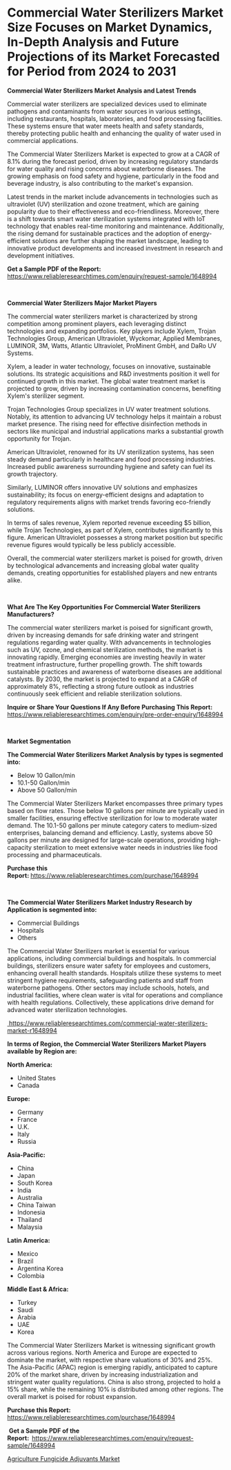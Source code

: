 <p><h1>Commercial Water Sterilizers Market Size Focuses on Market Dynamics, In-Depth Analysis and Future Projections of its Market Forecasted for Period from 2024 to 2031</h1></p><p><strong>Commercial Water Sterilizers Market Analysis and Latest Trends</strong></p>
<p><p>Commercial water sterilizers are specialized devices used to eliminate pathogens and contaminants from water sources in various settings, including restaurants, hospitals, laboratories, and food processing facilities. These systems ensure that water meets health and safety standards, thereby protecting public health and enhancing the quality of water used in commercial applications.</p><p>The Commercial Water Sterilizers Market is expected to grow at a CAGR of 8.1% during the forecast period, driven by increasing regulatory standards for water quality and rising concerns about waterborne diseases. The growing emphasis on food safety and hygiene, particularly in the food and beverage industry, is also contributing to the market's expansion. </p><p>Latest trends in the market include advancements in technologies such as ultraviolet (UV) sterilization and ozone treatment, which are gaining popularity due to their effectiveness and eco-friendliness. Moreover, there is a shift towards smart water sterilization systems integrated with IoT technology that enables real-time monitoring and maintenance. Additionally, the rising demand for sustainable practices and the adoption of energy-efficient solutions are further shaping the market landscape, leading to innovative product developments and increased investment in research and development initiatives.</p></p>
<p><strong>Get a Sample PDF of the Report:&nbsp;</strong> <a href="https://www.reliableresearchtimes.com/enquiry/request-sample/1648994?utm_campaign=1994&utm_medium=2&utm_source=Github&utm_content=ia&utm_term=29122024&utm_id=commercial-water-sterilizers">https://www.reliableresearchtimes.com/enquiry/request-sample/1648994</a></p>
<p>&nbsp;</p>
<p><strong>Commercial Water Sterilizers Major Market Players</strong></p>
<p><p>The commercial water sterilizers market is characterized by strong competition among prominent players, each leveraging distinct technologies and expanding portfolios. Key players include Xylem, Trojan Technologies Group, American Ultraviolet, Wyckomar, Applied Membranes, LUMINOR, 3M, Watts, Atlantic Ultraviolet, ProMinent GmbH, and DaRo UV Systems.</p><p>Xylem, a leader in water technology, focuses on innovative, sustainable solutions. Its strategic acquisitions and R&D investments position it well for continued growth in this market. The global water treatment market is projected to grow, driven by increasing contamination concerns, benefiting Xylem's sterilizer segment.</p><p>Trojan Technologies Group specializes in UV water treatment solutions. Notably, its attention to advancing UV technology helps it maintain a robust market presence. The rising need for effective disinfection methods in sectors like municipal and industrial applications marks a substantial growth opportunity for Trojan.</p><p>American Ultraviolet, renowned for its UV sterilization systems, has seen steady demand particularly in healthcare and food processing industries. Increased public awareness surrounding hygiene and safety can fuel its growth trajectory.</p><p>Similarly, LUMINOR offers innovative UV solutions and emphasizes sustainability; its focus on energy-efficient designs and adaptation to regulatory requirements aligns with market trends favoring eco-friendly solutions.</p><p>In terms of sales revenue, Xylem reported revenue exceeding $5 billion, while Trojan Technologies, as part of Xylem, contributes significantly to this figure. American Ultraviolet possesses a strong market position but specific revenue figures would typically be less publicly accessible.</p><p>Overall, the commercial water sterilizers market is poised for growth, driven by technological advancements and increasing global water quality demands, creating opportunities for established players and new entrants alike.</p></p>
<p>&nbsp;</p>
<p><strong>What Are The Key Opportunities For Commercial Water Sterilizers Manufacturers?</strong></p>
<p><p>The commercial water sterilizers market is poised for significant growth, driven by increasing demands for safe drinking water and stringent regulations regarding water quality. With advancements in technologies such as UV, ozone, and chemical sterilization methods, the market is innovating rapidly. Emerging economies are investing heavily in water treatment infrastructure, further propelling growth. The shift towards sustainable practices and awareness of waterborne diseases are additional catalysts. By 2030, the market is projected to expand at a CAGR of approximately 8%, reflecting a strong future outlook as industries continuously seek efficient and reliable sterilization solutions.</p></p>
<p><strong>Inquire or Share Your Questions If Any Before Purchasing This Report:</strong> <a href="https://www.reliableresearchtimes.com/enquiry/pre-order-enquiry/1648994?utm_campaign=1994&utm_medium=2&utm_source=Github&utm_content=ia&utm_term=29122024&utm_id=commercial-water-sterilizers">https://www.reliableresearchtimes.com/enquiry/pre-order-enquiry/1648994</a></p>
<p>&nbsp;</p>
<p><strong>Market Segmentation</strong></p>
<p><strong>The Commercial Water Sterilizers Market Analysis by types is segmented into:</strong></p>
<p><ul><li>Below 10 Gallon/min</li><li>10.1-50 Gallon/min</li><li>Above 50 Gallon/min</li></ul></p>
<p><p>The Commercial Water Sterilizers Market encompasses three primary types based on flow rates. Those below 10 gallons per minute are typically used in smaller facilities, ensuring effective sterilization for low to moderate water demand. The 10.1-50 gallons per minute category caters to medium-sized enterprises, balancing demand and efficiency. Lastly, systems above 50 gallons per minute are designed for large-scale operations, providing high-capacity sterilization to meet extensive water needs in industries like food processing and pharmaceuticals.</p></p>
<p><strong>Purchase this Report:&nbsp;</strong><a href="https://www.reliableresearchtimes.com/purchase/1648994?utm_campaign=1994&utm_medium=2&utm_source=Github&utm_content=ia&utm_term=29122024&utm_id=commercial-water-sterilizers">https://www.reliableresearchtimes.com/purchase/1648994</a></p>
<p>&nbsp;</p>
<p><strong>The Commercial Water Sterilizers Market Industry Research by Application is segmented into:</strong></p>
<p><ul><li>Commercial Buildings</li><li>Hospitals</li><li>Others</li></ul></p>
<p><p>The Commercial Water Sterilizers market is essential for various applications, including commercial buildings and hospitals. In commercial buildings, sterilizers ensure water safety for employees and customers, enhancing overall health standards. Hospitals utilize these systems to meet stringent hygiene requirements, safeguarding patients and staff from waterborne pathogens. Other sectors may include schools, hotels, and industrial facilities, where clean water is vital for operations and compliance with health regulations. Collectively, these applications drive demand for advanced water sterilization technologies.</p></p>
<p><a href="https://www.reliableresearchtimes.com/commercial-water-sterilizers-market-r1648994?utm_campaign=1994&utm_medium=2&utm_source=Github&utm_content=ia&utm_term=29122024&utm_id=commercial-water-sterilizers">&nbsp;https://www.reliableresearchtimes.com/commercial-water-sterilizers-market-r1648994</a></p>
<p><strong>In terms of Region, the Commercial Water Sterilizers Market Players available by Region are:</strong></p>
<p>
    <p> <strong> North America: </strong>
        <ul>
            <li>United States</li>
            <li>Canada</li>
        </ul>
        </p> 
    <p> <strong> Europe: </strong>
        <ul>
            <li>Germany</li>
            <li>France</li>
            <li>U.K.</li>
            <li>Italy</li>
            <li>Russia</li>
        </ul>
        </p> 
    <p> <strong> Asia-Pacific: </strong>
        <ul>
            <li>China</li>
            <li>Japan</li>
            <li>South Korea</li>
            <li>India</li>
            <li>Australia</li>
            <li>China Taiwan</li>
            <li>Indonesia</li>
            <li>Thailand</li>
            <li>Malaysia</li>
        </ul>
        </p> 
    <p> <strong> Latin America: </strong>
        <ul>
            <li>Mexico</li>
            <li>Brazil</li>
            <li>Argentina Korea</li>
            <li>Colombia</li>
        </ul>
        </p> 
    <p> <strong> Middle East & Africa: </strong>
        <ul>
            <li>Turkey</li>
            <li>Saudi</li>
            <li>Arabia</li>
            <li>UAE</li>
            <li>Korea</li>
        </ul>
    </p>
    </p>
<p><p>The Commercial Water Sterilizers Market is witnessing significant growth across various regions. North America and Europe are expected to dominate the market, with respective share valuations of 30% and 25%. The Asia-Pacific (APAC) region is emerging rapidly, anticipated to capture 20% of the market share, driven by increasing industrialization and stringent water quality regulations. China is also strong, projected to hold a 15% share, while the remaining 10% is distributed among other regions. The overall market is poised for robust expansion.</p></p>
<p><strong>Purchase this Report: </strong><a href="https://www.reliableresearchtimes.com/purchase/1648994?utm_campaign=1994&utm_medium=2&utm_source=Github&utm_content=ia&utm_term=29122024&utm_id=commercial-water-sterilizers">https://www.reliableresearchtimes.com/purchase/1648994</a></p>
<p>&nbsp;<strong>Get a Sample PDF of the Report:&nbsp;&nbsp;</strong><a href="https://www.reliableresearchtimes.com/enquiry/request-sample/1648994?utm_campaign=1994&utm_medium=2&utm_source=Github&utm_content=ia&utm_term=29122024&utm_id=commercial-water-sterilizers">https://www.reliableresearchtimes.com/enquiry/request-sample/1648994</a></p>
<p><strong></strong></p>
<p><p><a href="https://github.com/rahu1506/Market-Research-Report-List-6/blob/main/agriculture-fungicide-adjuvants-market.md?utm_campaign=1994&utm_medium=2&utm_source=Github&utm_content=ia&utm_term=29122024&utm_id=commercial-water-sterilizers">Agriculture Fungicide Adjuvants Market</a></p></p>